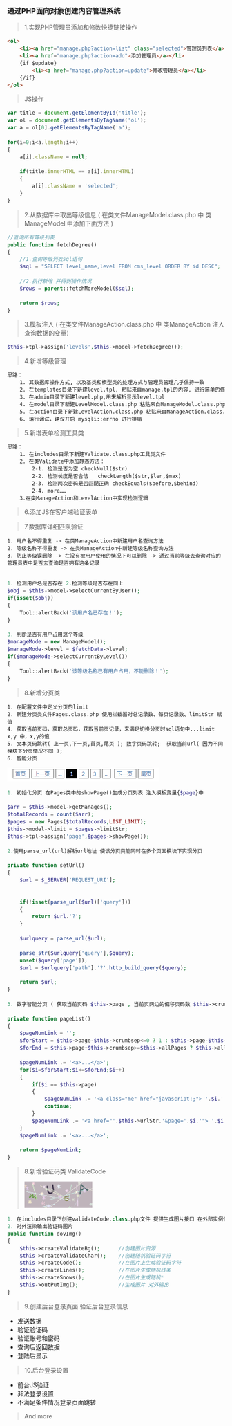 ### 通过PHP面向对象创建内容管理系统
> 1.实现PHP管理员添加和修改快捷链接操作
```html
<ol>
	<li><a href="manage.php?action=list" class="selected">管理员列表</a></li>
	<li><a href="manage.php?action=add">添加管理员</a></li>
	{if $update}
		<li><a href="manage.php?action=update">修改管理员</a></li>
	{/if}
</ol>
```

> JS操作
```js
var title = document.getElementById('title');
var ol = document.getElementsByTagName('ol');
var a = ol[0].getElementsByTagName('a');

for(i=0;i<a.length;i++)
{
	a[i].className = null;
	
	if(title.innerHTML == a[i].innerHTML)
	{
		a[i].className = 'selected';
	}
}
```

> 2.从数据库中取出等级信息  ( 在类文件ManageModel.class.php 中 类ManageModel 中添加下面方法 )

```php
//查询所有等级列表
public function fetchDegree()
{
	//1.查询等级列表sql语句
	$sql = "SELECT level_name,level FROM cms_level ORDER BY id DESC";

	//2.执行新增 并得到操作情况
	$rows = parent::fetchMoreModel($sql);

	return $rows;
}
```

> 3.模板注入 ( 在类文件ManageAction.class.php 中 类ManageAction 注入查询数据的变量)

```php
$this->tpl->assign('levels',$this->model->fetchDegree());
```

> 4.新增等级管理

```html
思路：
	1. 其数据库操作方式, 以及基类和模型类的处理方式与管理员管理几乎保持一致
	2. 在templates目录下新建level.tpl, 粘贴来自manage.tpl的内容, 进行简单的修改
	3. 在admin目录下新建level.php,用来解析显示level.tpl
	4. 在model目录下新建LevelModel.class.php 粘贴来自ManageModel.class.php的内容, 同样继承基类Model,再对方法进行对应的修改
	5. 在action目录下新建LevelAction.class.php 粘贴来自ManageAction.class.php的内容, 同样继承基类Action,再对方法进行对应的修改
	6. 运行调试，建议开启 mysqli::errno 进行排错
```

> 5.新增表单检测工具类

```html
思路： 
	1. 在includes目录下新建Validate.class.php工具类文件
	2. 在类Validate中添加静态方法：
		2-1. 检测是否为空 checkNull($str)
		2-2. 检测长度是否合法	checkLength($str,$len,$max)
		2-3. 检测两次密码是否匹配正确 checkEquals($before,$behind)
		2-4. more……
	3.在类ManageAction和LevelAction中实现检测逻辑	
```

> 6.添加JS在客户端验证表单

> 7.数据库详细匹队验证

```
1. 用户名不得重复 -> 在类ManageAction中新建用户名查询方法
2. 等级名称不得重复 -> 在类ManageAction中新建等级名称查询方法
3. 防止等级误删除 -> 在没有被用户使用的情况下可以删除 -> 通过当前等级去查询对应的管理员表中是否去查询是否拥有这条记录
``` 

```php

1. 检测用户名是否存在 2.检测等级是否存在同上
$obj = $this->model->selectCurrentByUser();
if(isset($obj))
{
	Tool::alertBack('该用户名已存在！');	
}

3. 判断是否有用户占用这个等级
$manageMode = new ManageModel();
$manageMode->level = $fetchData->level;
if($manageMode->selectCurrentByLevel())
{
	Tool::alertBack('该等级名称已有用户占用，不能删除！');
}
```

> 8.新增分页类

```
1. 在配置文件中定义分页的limit
2. 新建分页类文件Pages.class.php 使用拦截器对总记录数、每页记录数、limitStr 赋值
4. 获取当前页码，获取总页码，获取当前页记录，来满足切换分页时sql语句中...limit x,y 中，x,y的值
5. 文本页码跳转( 上一页,下一页,首页,尾页 ); 数字页码跳转;  获取当前url( 因为不同模块下分页情况不同 ); 
6. 智能分页	
```

![separate page](/images/pagesep.png)

```php
1. 初始化分页 在Pages类中的showPage()生成分页列表 注入模板变量{$page}中

$arr = $this->model->getManages();
$totalRecords = count($arr);
$pages = new Pages($totalRecords,LIST_LIMIT);
$this->model->limit = $pages->limitStr;
$this->tpl->assign('page',$pages->showPage());

2.使用parse_url(url)解析url地址 使该分页类能同时在多个页面模块下实现分页

private function setUrl()
{	
	$url = $_SERVER['REQUEST_URI'];


	if(!isset(parse_url($url)['query']))
	{	
		return $url.'?';
	}	

	$urlquery = parse_url($url);

	parse_str($urlquery['query'],$query);
	unset($query['page']);
	$url = $urlquery['path'].'?'.http_build_query($query);

	return $url;
}

3. 数字智能分页 ( 获取当前页码 $this->page , 当前页两边的偏移页码数 $this->crumbsep,  总页码数 $this->allPages )

private function pageList()
{
	$pageNumLink = '';
	$forStart = $this->page-$this->crumbsep<=0 ? 1 : $this->page-$this->crumbsep;
	$forEnd = $this->page+$this->crumbsep>=$this->allPages ? $this->allPages : $this->page+$this->crumbsep;
	
	$pageNumLink .= '<a>...</a>';
	for($i=$forStart;$i<=$forEnd;$i++)
	{	
		if($i == $this->page)
		{
			$pageNumLink .= '<a class="me" href="javascript:;"> '.$i.' </a>';
			continue;
		}
		$pageNumLink .= '<a href="'.$this->urlStr.'&page='.$i.'"> '.$i.' </a>';
	}
	$pageNumLink .= '<a>...</a>';

	return $pageNumLink;
}
```

> 8.新增验证码类 ValidateCode
>
> ![validateCode](/images/validateCode.png)

```php
1. 在includes目录下创建validateCode.class.php文件 提供生成图片接口 在外部实例化后调用
2. 对外渲染输出验证码图片
public function dovImg()
{
	$this->createValidateBg(); 		//创建图片资源
	$this->createValidateChar();  	//创建随机验证码字符
	$this->createCode();			//在图片上生成验证码字符
	$this->createLines();			//在图片生成随机线条
	$this->createSnows();			//在图片生成随机*
	$this->outPutImg();				//生成图片 对外输出
}
```

> 9.创建后台登录页面 验证后台登录信息

*  发送数据
*  验证验证码
*  验证账号和密码
*  查询后返回数据
*  登陆后显示


> 10.后台登录设置

* 前台JS验证
* 非法登录设置
* 不满足条件情况登录页面跳转

> And more



